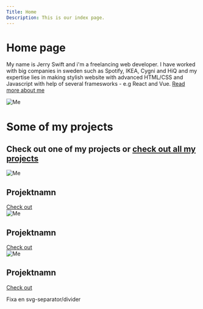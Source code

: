 ```yaml
---
Title: Home
Description: This is our index page.
---
```


Home page
==========================



<div class="index-intro">
    <p>My name is Jerry Swift and i'm a freelancing web developer. I have worked with big companies in sweden such as Spotify, IKEA, Cygni and HiQ and my expertise lies in making stylish website with advanced HTML/CSS and Javascript with help of several framesworks - e.g React and Vue. 
    <a href="/about" alt="about-page">Read more about me </a>
    </p>
</div>
<picture>
    <source media="(min-width: 668px)" srcset="../portfolio/image/person_doesnt_exist.jpeg&w=350" alt="Me">
    <source media="(min-width: 376px)" srcset="../portfolio/image/person_doesnt_exist.jpeg&w=300" alt="Me"> 
    <img src="..portfolio/image/person_doesnt_exist.jpeg&w=350" alt="Me">
</picture>
<h1 class="projects-header">Some of my projects </h1>

<h2>
    Check out one of my projects or <a href="#">check out all my projects</a>   
</h2>

<div class="project-about">
        <picture>
            <source media="(min-width: 668px)" srcset="../portfolio/image/open.jpeg&w=350" alt="Me">
            <source media="(min-width: 376px)" srcset="../portfolio/image/open.jpeg&w=300" alt="Me"> 
            <img src="../portfolio/assets/img/open.jpeg&w=300" alt="Me">
        </picture>
        <h2>Projektnamn</h2>
        <a href="#" alt="about-page">Check out</a>
</div>
<div class="project-about">
        <picture>
            <source media="(min-width: 668px)" srcset="../portfolio/image/open.jpeg&w=350" alt="Me">
            <source media="(min-width: 376px)" srcset="../portfolio/image/open.jpeg&w=300" alt="Me"> 
            <img src="../portfolio/assets/img/open.jpeg&w=300" alt="Me">
        </picture>
        <h2>Projektnamn</h2>
        <a href="#" alt="about-page">Check out</a>
</div>
<div class="project-about">
        <picture>
            <source media="(min-width: 668px)" srcset="../portfolio/image/open.jpeg&w=350" alt="Me">
            <source media="(min-width: 376px)" srcset="../portfolio/image/open.jpeg&w=300" alt="Me"> 
            <img src="../portfolio/assets/img/open.jpeg&w=300" alt="Me">
        </picture>
        <h2>Projektnamn</h2>
        <a href="#" alt="about-page">Check out</a>
    </div>
</div>



Fixa en svg-separator/divider


